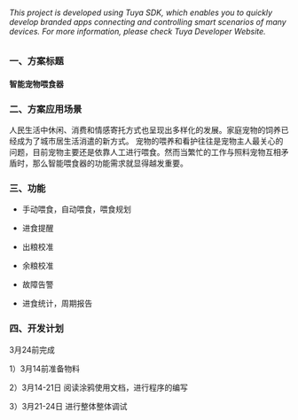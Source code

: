 ###### This project is developed using Tuya SDK, which enables you to quickly  develop branded apps connecting and controlling smart scenarios of many  devices.         For more information, please check Tuya Developer  Website.

### 一、方案标题

#### 智能宠物喂食器

### 二、方案应用场景

​		人民生活中休闲、消费和情感寄托方式也呈现出多样化的发展。家庭宠物的饲养已经成为了城市居生活消遣的新方式。  宠物的喂养和看护往往是宠物主人最关心的问题，目前宠物主要还是依靠人工进行喂食。然而当繁忙的工作与照料宠物互相矛盾时，那么智能喂食器的功能需求就显得越发重要。

### 三、功能

- 手动喂食，自动喂食，喂食规划

- 进食提醒

- 出粮校准

- 余粮校准

- 故障告警

- 进食统计，周期报告

  

### 四、开发计划

3月24前完成

1）3月14前准备物料

2）3月14-21日 阅读涂鸦使用文档，进行程序的编写

3）3月21-24日 进行整体整体调试

### 

